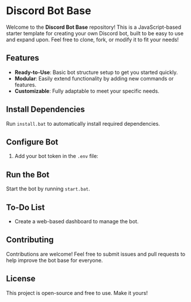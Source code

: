 # Discord Bot Base

Welcome to the **Discord Bot Base** repository! This is a JavaScript-based starter template for creating your own Discord bot, built to be easy to use and expand upon. Feel free to clone, fork, or modify it to fit your needs!

## Features

- **Ready-to-Use**: Basic bot structure setup to get you started quickly.
- **Modular**: Easily extend functionality by adding new commands or features.
- **Customizable**: Fully adaptable to meet your specific needs.

## Install Dependencies

Run `install.bat` to automatically install required dependencies.

## Configure Bot

1. Add your bot token in the `.env` file:

## Run the Bot

Start the bot by running `start.bat`.

## To-Do List

- Create a web-based dashboard to manage the bot.

## Contributing

Contributions are welcome! Feel free to submit issues and pull requests to help improve the bot base for everyone.

## License

This project is open-source and free to use. Make it yours!
